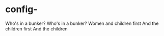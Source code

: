 # config-
Who's in a bunker?
Who's in a bunker?
Women and children first
And the children first
And the children
